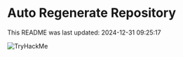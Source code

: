 # Auto Regenerate Repository

This README was last updated: 2024-12-31 09:25:17

 ![TryHackMe](https://tryhackme.com/badge/533634)